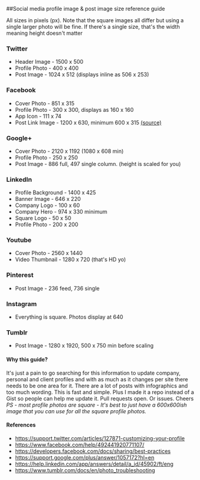 ##Social media profile image & post image size reference guide

All sizes in pixels (px).
Note that the square images all differ but using a single larger photo will be fine.
If there's a single size, that's the width meaning height doesn't matter


### Twitter
- Header Image - 1500 x 500
- Profile Photo - 400 x 400
- Post Image - 1024 x 512 (displays inline as 506 x 253)

### Facebook
- Cover Photo - 851 x 315
- Profile Photo - 300 x 300, displays as 160 x 160
- App Icon - 111 x 74
- Post Link Image - 1200 x 630, minimum 600 x 315 [(source)](https://developers.facebook.com/docs/sharing/best-practices#images)

### Google+
- Cover Photo - 2120 x 1192 (1080 x 608 min)
- Profile Photo - 250 x 250
- Post Image - 886 full, 497 single column. (height is scaled for you)

### LinkedIn
- Profile Background - 1400 x 425
- Banner Image - 646 x 220
- Company Logo - 100 x 60
- Company Hero - 974 x 330 minimum
- Square Logo - 50 x 50
- Profile Photo - 200 x 200

### Youtube
- Cover Photo - 2560 x 1440
- Video Thumbnail - 1280 x 720 (that's HD yo)

### Pinterest
- Post Image - 236 feed, 736 single

### Instagram
- Everything is square. Photos display at 640

### Tumblr
- Post Image - 1280 x 1920, 500 x 750 min before scaling


#### Why this guide?
It's just a pain to go searching for this information to update company, personal and client profiles and with as much as it changes per site there needs to be one area for it. There are a lot of posts with infographics and too much wording. This is fast and simple. Plus I made it a repo instead of a Gist so people can help me update it. Pull requests open. Or issues. Cheers
*PS - most profile photos are square - It's best to just have a 600x600ish image that you can use for all the square profile photos.*

#### References
- https://support.twitter.com/articles/127871-customizing-your-profile
- https://www.facebook.com/help/492441920771107/
- https://developers.facebook.com/docs/sharing/best-practices
- https://support.google.com/plus/answer/1057172?hl=en
- https://help.linkedin.com/app/answers/detail/a_id/45902/ft/eng
- https://www.tumblr.com/docs/en/photo_troubleshooting
